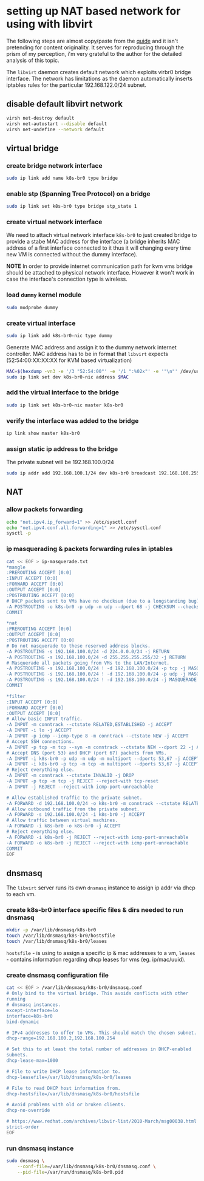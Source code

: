# setting up NAT based network for using with libvirt

The following steps are almost copy/paste from the [quide][1] and it
isn\'t pretending for content originality.
It serves for reproducing through the prism of my perception, i\'m very
grateful to the author for the detailed analysis of this topic.

The `libvirt` daemon creates default network which exploits virbr0
bridge interface. The network has limitations as the daemon
automatically inserts iptables rules for the particular 192.168.122.0/24
subnet.

[1]: https://jamielinux.com/docs/libvirt-networking-handbook/custom-nat-based-network.html

## disable default libvirt network

```bash
virsh net-destroy default
virsh net-autostart --disable default
virsh net-undefine --network default
```

## virtual bridge

### create bridge network interface

```bash
sudo ip link add name k8s-br0 type bridge
```

### enable stp (Spanning Tree Protocol) on a bridge

```bash
sudo ip link set k8s-br0 type bridge stp_state 1
```

### create virtual network interface

We need to attach virtual network interface `k8s-br0` to just created
bridge to provide a stabe MAC address for the interface (a bridge
inherits MAC address of a first interface connected to it thus it will
changing every time new VM is connected without the dummy interface).

**NOTE** In order to provide internet communication path for kvm vms
bridge should be attached to physical network interface. However it
won't work in case the interface's connection type is wireless.

### load `dummy` kernel module

```bash
sudo modprobe dummy
```

### create virtual interface

```bash
sudo ip link add k8s-br0-nic type dummy
```

Generate MAC address and assign it to the dummy network internet
controller.  MAC address has to be in format that `libvirt` expects
(52:54:00:XX:XX:XX for KVM based virtualization)

```bash
MAC=$(hexdump -vn3 -e '/3 "52:54:00"' -e '/1 ":%02x"' -e '"\n"' /dev/urandom)
sudo ip link set dev k8s-br0-nic address $MAC
```

### add the virtual interface to the bridge

```bash
sudo ip link set k8s-br0-nic master k8s-br0
```

### verify the interface was added to the bridge

```bash
ip link show master k8s-br0
```

### assign static ip address to the bridge

The private subnet will be 192.168.100.0/24

```bash
sudo ip addr add 192.168.100.1/24 dev k8s-br0 broadcast 192.168.100.255
```

## NAT

### allow packets forwarding

```bash
echo "net.ipv4.ip_forward=1" >> /etc/sysctl.conf
echo "net.ipv4.conf.all.forwarding=1" >> /etc/sysctl.conf
sysctl -p
```

### ip masquerading & packets forwarding rules in iptables

```bash
cat << EOF > ip-masquerade.txt
*mangle
:PREROUTING ACCEPT [0:0]
:INPUT ACCEPT [0:0]
:FORWARD ACCEPT [0:0]
:OUTPUT ACCEPT [0:0]
:POSTROUTING ACCEPT [0:0]
# DHCP packets sent to VMs have no checksum (due to a longstanding bug).
-A POSTROUTING -o k8s-br0 -p udp -m udp --dport 68 -j CHECKSUM --checksum-fill
COMMIT

*nat
:PREROUTING ACCEPT [0:0]
:OUTPUT ACCEPT [0:0]
:POSTROUTING ACCEPT [0:0]
# Do not masquerade to these reserved address blocks.
-A POSTROUTING -s 192.168.100.0/24 -d 224.0.0.0/24 -j RETURN
-A POSTROUTING -s 192.168.100.0/24 -d 255.255.255.255/32 -j RETURN
# Masquerade all packets going from VMs to the LAN/Internet.
-A POSTROUTING -s 192.168.100.0/24 ! -d 192.168.100.0/24 -p tcp -j MASQUERADE --to-ports 1024-65535
-A POSTROUTING -s 192.168.100.0/24 ! -d 192.168.100.0/24 -p udp -j MASQUERADE --to-ports 1024-65535
-A POSTROUTING -s 192.168.100.0/24 ! -d 192.168.100.0/24 -j MASQUERADE
COMMIT

*filter
:INPUT ACCEPT [0:0]
:FORWARD ACCEPT [0:0]
:OUTPUT ACCEPT [0:0]
# Allow basic INPUT traffic.
-A INPUT -m conntrack --ctstate RELATED,ESTABLISHED -j ACCEPT
-A INPUT -i lo -j ACCEPT
-A INPUT -p icmp --icmp-type 8 -m conntrack --ctstate NEW -j ACCEPT
# Accept SSH connections.
-A INPUT -p tcp -m tcp --syn -m conntrack --ctstate NEW --dport 22 -j ACCEPT
# Accept DNS (port 53) and DHCP (port 67) packets from VMs.
-A INPUT -i k8s-br0 -p udp -m udp -m multiport --dports 53,67 -j ACCEPT
-A INPUT -i k8s-br0 -p tcp -m tcp -m multiport --dports 53,67 -j ACCEPT
# Reject everything else.
-A INPUT -m conntrack --ctstate INVALID -j DROP
-A INPUT -p tcp -m tcp -j REJECT --reject-with tcp-reset
-A INPUT -j REJECT --reject-with icmp-port-unreachable

# Allow established traffic to the private subnet.
-A FORWARD -d 192.168.100.0/24 -o k8s-br0 -m conntrack --ctstate RELATED,ESTABLISHED -j ACCEPT
# Allow outbound traffic from the private subnet.
-A FORWARD -s 192.168.100.0/24 -i k8s-br0 -j ACCEPT
# Allow traffic between virtual machines.
-A FORWARD -i k8s-br0 -o k8s-br0 -j ACCEPT
# Reject everything else.
-A FORWARD -i k8s-br0 -j REJECT --reject-with icmp-port-unreachable
-A FORWARD -o k8s-br0 -j REJECT --reject-with icmp-port-unreachable
COMMIT
EOF
```

## dnsmasq

The `libvirt` server runs its own `dnsmasq` instance to assign ip addr
via dhcp to each vm.

### create k8s-br0 interface specific files & dirs needed to run dnsmasq

```bash
mkdir -p /var/lib/dnsmasq/k8s-br0
touch /var/lib/dnsmasq/k8s-br0/hostsfile
touch /var/lib/dnsmasq/k8s-br0/leases
```

`hostsfile` - is using to assign a specific ip & mac addresses to a vm,
`leases` - contains information regarding dhcp leases for vms (eg. ip/mac/uuid).

### create dnsmasq configuration file

```bash
cat << EOF > /var/lib/dnsmasq/k8s-br0/dnsmasq.conf
# Only bind to the virtual bridge. This avoids conflicts with other
running
# dnsmasq instances.
except-interface=lo
interface=k8s-br0
bind-dynamic

# IPv4 addresses to offer to VMs. This should match the chosen subnet.
dhcp-range=192.168.100.2,192.168.100.254

# Set this to at least the total number of addresses in DHCP-enabled
subnets.
dhcp-lease-max=1000

# File to write DHCP lease information to.
dhcp-leasefile=/var/lib/dnsmasq/k8s-br0/leases

# File to read DHCP host information from.
dhcp-hostsfile=/var/lib/dnsmasq/k8s-br0/hostsfile

# Avoid problems with old or broken clients.
dhcp-no-override

# https://www.redhat.com/archives/libvir-list/2010-March/msg00038.html
strict-order
EOF
```

### run dnsmasq instance

```bash
sudo dnsmasq \
    --conf-file=/var/lib/dnsmasq/k8s-br0/dnsmasq.conf \
    --pid-file=/var/run/dnsmasq/k8s-br0.pid
```
